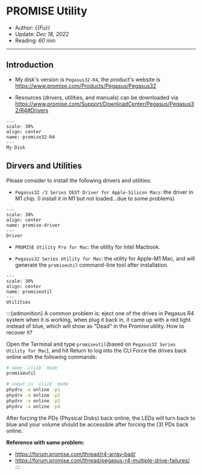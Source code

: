 # PROMISE Utility

- Author: *{{Fu}}*
- Update: *Dec 18, 2022*
- Reading: *60 min*

---

## Introduction
- My disk's version is `Pegasus32-R4`, the product's website is https://www.promise.com/Products/Pegasus/Pegasus32

- Resources (drivers, utilities, and manuals) can be downloaded via https://www.promise.com/Support/DownloadCenter/Pegasus/Pegasus32/R4#Drivers



```{figure} ./files/promise32-R4.jpg
---
scale: 30%
align: center
name: promise32-R4
---
My Disk
```
## Dirvers and Utilities

Please consider to install the following drivers and utilities:

- `Pegasus32 /3 Series DEXT Driver for Apple-Silicon Macs`: the driver in M1 chip. (I install it in M1 but not loaded...due to some problems)


```{figure} ./files/promise-driver.jpg
---
scale: 30%
align: center
name: promise-driver
---
Driver
```


- `PROMISE Utility Pro for Mac`: the utility for Intel Macbook.

- `Pegasus32 Series Utility for Mac`: the utility for Apple-M1 Mac, and will generate the `promiseutil` command-line tool after installation.


```{figure} ./files/promiseutil.jpg
---
scale: 30%
align: center
name: promiseutil
---
Utilities
```



:::{admonition} A common problem is:  eject one of the drives in Pegasus R4 system when it is working, when plug it back in, it came up with a red light instead of blue, which will show as "Dead" in the Promise utility. How to recover it?

Open the Terminal and type `promiseutil`(based on `Pegasus32 Series Utility for Mac`), and hit Return to log into the CLI
Force the drives back online with the following commands:


```bash
# open `cliib` mode
promiseutil

# input in `cliib` mode
phydrv -a online -p1
phydrv -a online -p2
phydrv -a online -p3
phydrv -a online -p4
```

After forcing the PDs (Physical Disks) back online, the LEDs will turn back to blue and your volume should be accessible after forcing the (3) PDs back online.

**Reference with same problem:**
- https://forum.promise.com/thread/r4-array-bad/
- https://forum.promise.com/thread/pegasus-r4-multiple-drive-failures/
:::

